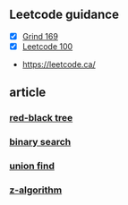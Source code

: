 ## Leetcode guidance
- [x] [Grind 169](https://www.techinterviewhandbook.org/grind75?hours=8&order=topics&weeks=26&difficulty=Medium&difficulty=Easy&difficulty=Hard)
- [x] [Leetcode 100](https://leetcode.cn/studyplan/top-100-liked/)
- https://leetcode.ca/

## article
### [red-black tree](https://zh.wikipedia.org/wiki/%E7%BA%A2%E9%BB%91%E6%A0%91)
### [binary search](https://github.com/labuladong/fucking-algorithm/blob/master/%E7%AE%97%E6%B3%95%E6%80%9D%E7%BB%B4%E7%B3%BB%E5%88%97/%E4%BA%8C%E5%88%86%E6%9F%A5%E6%89%BE%E8%AF%A6%E8%A7%A3.md)
### [union find](https://github.com/labuladong/fucking-algorithm/blob/master/%E7%AE%97%E6%B3%95%E6%80%9D%E7%BB%B4%E7%B3%BB%E5%88%97/UnionFind%E7%AE%97%E6%B3%95%E8%AF%A6%E8%A7%A3.md)
### [z-algorithm](https://personal.utdallas.edu/~besp/demo/John2010/z-algorithm.htm)